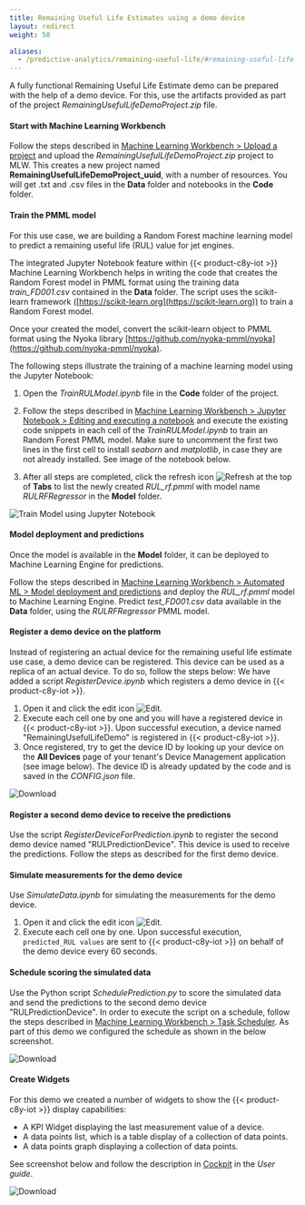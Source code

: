 ```yaml
---
title: Remaining Useful Life Estimates using a demo device
layout: redirect
weight: 50

aliases:
  - /predictive-analytics/remaining-useful-life/#remaining-useful-life-using-demo-device
---
```


A fully functional Remaining Useful Life Estimate demo can be prepared with the help of a demo device.
For this, use the artifacts provided as part of the project *RemainingUsefulLifeDemoProject.zip* file.

#### Start with Machine Learning Workbench

Follow the steps described in [Machine Learning Workbench > Upload a project](/machine-learning/web-app-mlw/#upload-a-project) and upload the *RemainingUsefulLifeDemoProject.zip* project to MLW. This creates a new project named **RemainingUsefulLifeDemoProject_uuid**, with a number of resources. You will get .txt and .csv files in the **Data** folder and notebooks in the **Code** folder.

#### Train the PMML model

For this use case, we are building a Random Forest machine learning model to predict a remaining useful life (RUL) value for jet engines. 

The integrated Jupyter Notebook feature within {{< product-c8y-iot >}} Machine Learning Workbench helps in writing the code that creates the Random Forest model in PMML format using the training data *train_FD001.csv* contained in the **Data** folder. The script uses the scikit-learn framework ([https://scikit-learn.org](https://scikit-learn.org)) to train a Random Forest model.

Once your created the model, convert the scikit-learn object to PMML format using the Nyoka library [https://github.com/nyoka-pmml/nyoka](https://github.com/nyoka-pmml/nyoka).

The following steps illustrate the training of a machine learning model using the Jupyter Notebook:

1. Open the *TrainRULModel.ipynb* file in the **Code** folder of the project.

2. Follow the steps described in [Machine Learning Workbench > Jupyter Notebook > Editing and executing a notebook](/machine-learning/web-app-mlw/#editing-and-executing-a-notebook) and execute the existing code snippets in each cell of the *TrainRULModel.ipynb* to train an Random Forest PMML model. Make sure to uncomment the first two lines in the first cell to install *seaborn* and *matplotlib*, in case they are not already installed. See image of the notebook below.

3. After all steps are completed, click the refresh icon <img src="/images/zementis/mlw-refresh-icon.png" alt="Refresh" style="display:inline-block; margin:0"> at the top of **Tabs** to list the newly created *RUL_rf.pmml* with model name *RULRFRegressor* in the **Model** folder.


![Train Model using Jupyter Notebook](/images/zementis/RemainingUsefulLife/rul-jnb.png)

#### Model deployment and predictions

Once the model is available in the **Model** folder, it can be deployed to Machine Learning Engine for predictions.

Follow the steps described in [Machine Learning Workbench > Automated ML > Model deployment and predictions](/machine-learning/web-app-mlw/#model-deployment-and-predictions) and deploy the *RUL_rf.pmml* model to Machine Learning Engine. Predict *test_FD001.csv* data available in the **Data** folder, using the *RULRFRegressor* PMML model.


#### Register a demo device on the platform

Instead of registering an actual device for the remaining useful life estimate use case, a demo device can be registered. This device can be used as a replica of an actual device. To do so, follow the steps below:
We have added a script *RegisterDevice.ipynb* which registers a demo device in {{< product-c8y-iot >}}.

1. Open it and click the edit icon <img src="/images/zementis/mlw-edit-icon.png" alt="Edit" style="display:inline-block; margin:0">.
2. Execute each cell one by one and you will have a registered device in {{< product-c8y-iot >}}. Upon successful execution, a device named "RemainingUsefulLifeDemo" is registered in {{< product-c8y-iot >}}.
3. Once registered, try to get the device ID by looking up your device on the **All Devices** page of your tenant's Device Management application (see image below). The device ID is already updated by the code and is saved in the *CONFIG.json* file.

<img src="/images/zementis/RemainingUsefulLife/remaining-useful-life_get_device_id.PNG" alt="Download" style="display:inline-block; margin:0"> <br>

#### Register a second demo device to receive the predictions

Use the script *RegisterDeviceForPrediction.ipynb* to register the second demo device named "RULPredictionDevice". This device is used to receive the predictions. Follow the steps as described for the first demo device.

#### Simulate measurements for the demo device

Use *SimulateData.ipynb* for simulating the measurements for the demo device.

1. Open it and click the edit icon <img src="/images/zementis/mlw-edit-icon.png" alt="Edit" style="display:inline-block; margin:0">.
2. Execute each cell one by one. Upon successful execution, `predicted_RUL values` are sent to {{< product-c8y-iot >}} on behalf of the demo device every 60 seconds. 

#### Schedule scoring the simulated data

Use the Python script *SchedulePrediction.py* to score the simulated data and send the predictions to the second demo device "RULPredictionDevice". In order to execute the script on a schedule, follow the steps described in [Machine Learning Workbench > Task Scheduler](/machine-learning/web-app-mlw/#scheduler). As part of this demo we configured the schedule as shown in the below screenshot.

<img src="/images/zementis/RemainingUsefulLife/rul-schedule-task.png" alt="Download" style="display:inline-block; margin:0"> <br>

#### Create Widgets

For this demo we created a number of widgets to show the {{< product-c8y-iot >}} display capabilities:
* A KPI Widget displaying the last measurement value of a device.
* A data points list, which is a table display of a collection of data points.
* A data points graph displaying a collection of data points.


See screenshot below and follow the description in [Cockpit](/users-guide/cockpit) in the *User guide*.

<img src="/images/zementis/RemainingUsefulLife/rul-widgets.png" alt="Download" style="display:inline-block; margin:0"> <br>

